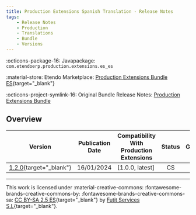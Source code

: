 ```yaml
---
title: Production Extensions Spanish Translation - Release Notes
tags:
    - Release Notes
    - Production
    - Translations
    - Bundle
    - Versions
---
```


:octicons-package-16: Javapackage: `com.etendoerp.production.extensions.es_es`

:material-store: Etendo Marketplace:  [Production Extensions Bundle ES](https://marketplace.etendo.cloud/#/product-details?module=0FFED1B8A5AE471AA1A672F4D7E1B1C4){target="_blank"}

:octicons-project-symlink-16: Original Bundle Release Notes: [Production Extensions Bundle](../../bundles/production-extensions/release-notes.md)

## Overview

| Version | Publication Date | Compatibility With Production Extensions | Status | GitHub |
| --- | --- | --- | :----: | :----: |
| [1.2.0](https://github.com/etendosoftware/com.etendoerp.production.extensions.es_es/releases/tag/1.2.0){target="_blank"} | 16/01/2024 | [1.0.0, latest] | CS | :white_check_mark: |

---
This work is licensed under :material-creative-commons: :fontawesome-brands-creative-commons-by: :fontawesome-brands-creative-commons-sa: [ CC BY-SA 2.5 ES](https://creativecommons.org/licenses/by-sa/2.5/es/){target="_blank"} by [Futit Services S.L](https://etendo.software){target="_blank"}.